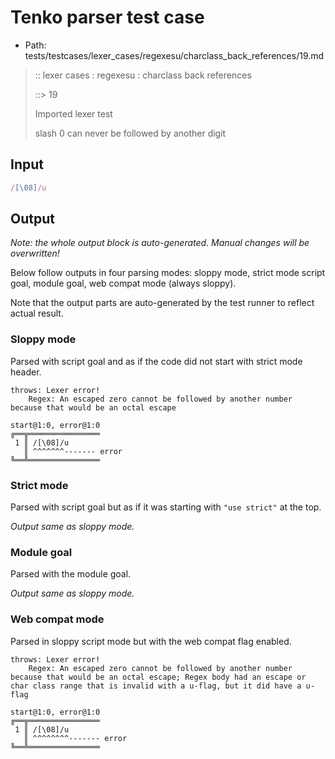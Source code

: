 # Tenko parser test case

- Path: tests/testcases/lexer_cases/regexesu/charclass_back_references/19.md

> :: lexer cases : regexesu : charclass back references
>
> ::> 19
>
> Imported lexer test
>
> slash 0 can never be followed by another digit


## Input

`````js
/[\08]/u
`````

## Output

_Note: the whole output block is auto-generated. Manual changes will be overwritten!_

Below follow outputs in four parsing modes: sloppy mode, strict mode script goal, module goal, web compat mode (always sloppy).

Note that the output parts are auto-generated by the test runner to reflect actual result.

### Sloppy mode

Parsed with script goal and as if the code did not start with strict mode header.

`````
throws: Lexer error!
    Regex: An escaped zero cannot be followed by another number because that would be an octal escape

start@1:0, error@1:0
╔══╦════════════════
 1 ║ /[\08]/u
   ║ ^^^^^^^------- error
╚══╩════════════════

`````

### Strict mode

Parsed with script goal but as if it was starting with `"use strict"` at the top.

_Output same as sloppy mode._

### Module goal

Parsed with the module goal.

_Output same as sloppy mode._

### Web compat mode

Parsed in sloppy script mode but with the web compat flag enabled.

`````
throws: Lexer error!
    Regex: An escaped zero cannot be followed by another number because that would be an octal escape; Regex body had an escape or char class range that is invalid with a u-flag, but it did have a u-flag

start@1:0, error@1:0
╔══╦════════════════
 1 ║ /[\08]/u
   ║ ^^^^^^^^------- error
╚══╩════════════════

`````

